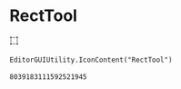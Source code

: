 # RectTool
![](/img/RectTool.png)

``` CSharp
EditorGUIUtility.IconContent("RectTool")
```
```
8039183111592521945
```
